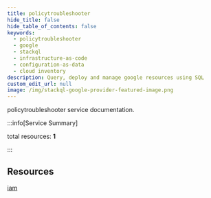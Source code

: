 ```yaml
---
title: policytroubleshooter
hide_title: false
hide_table_of_contents: false
keywords:
  - policytroubleshooter
  - google
  - stackql
  - infrastructure-as-code
  - configuration-as-data
  - cloud inventory
description: Query, deploy and manage google resources using SQL
custom_edit_url: null
image: /img/stackql-google-provider-featured-image.png
---
```


policytroubleshooter service documentation.

:::info[Service Summary]

total resources: __1__  

:::

## Resources
<div class="row">
<div class="providerDocColumn">
<a href="/services/policytroubleshooter/iam/">iam</a>
</div>
<div class="providerDocColumn">

</div>
</div>